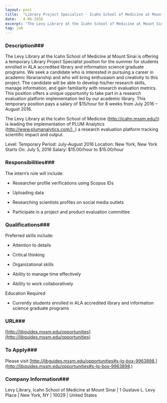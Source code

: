 ```yaml
---
layout: post
title:  "Library Project Specialist - Icahn School of Medicine at Mount Sinai"
date:   4-06-2016
excerpt: "The Levy Library at the Icahn School of Medicine at Mount Sinai is offering a temporary Library Project Specialist position for the summer for students enrolled in ALA accredited library and information science graduate programs. We seek a candidate who is interested in pursuing a career in academic librarianship and..."
tag: job
---
```


### Description###

The Levy Library at the Icahn School of Medicine at Mount Sinai is offering a temporary Library Project Specialist position for the summer for students enrolled in ALA accredited library and information science graduate programs. We seek a candidate who is interested in pursuing a career in academic librarianship and who will bring enthusiasm and creativity to this project. The candidate will be able to develop his/her research skills, manage information, and gain familiarity with research evaluation metrics. This position offers a unique opportunity to take part in a research evaluation platform implementation led by our academic library. This temporary position pays a salary of $15/hour for 8 weeks from July 2016 – August 2016.

The Levy Library at the Icahn School of Medicine ([http://icahn.mssm.edu/)](http://icahn.mssm.edu/)) is leading the implementation of PLUM Analytics ([http://www.plumanalytics.com/),](http://www.plumanalytics.com/),) a research evaluation platform tracking scientific impact and output.


Level: Temporary
Period: July-August 2016
Location: New York, New York
Starts On: July 5, 2016
Salary: $15.00/hour to $15.00/hour


### Responsibilities###

The intern’s role will include:

* Researcher profile verifications using Scopus IDs

* Uploading data

* Researching scientists profiles on social media outlets

* Participate in a project and product evaluation committee



### Qualifications###

Preferred skills include:

* Attention to details

* Critical thinking

* Organizational skills

* Ability to manage time effectively

* Ability to work collaboratively

Education Required

* Currently students enrolled in ALA accredited library and information science graduate programs







### URL###

 [http://libguides.mssm.edu/opportunities](http://libguides.mssm.edu/opportunities)

### To Apply###

Please visit [http://libguides.mssm.edu/opportunities#s-lg-box-9963898.](http://libguides.mssm.edu/opportunities#s-lg-box-9963898.)


### Company Information###

 Levy Library, Icahn School of Medicine at Mount Sinai | 1 Gustave L. Levy Place | New York, NY | 10029 | United States



